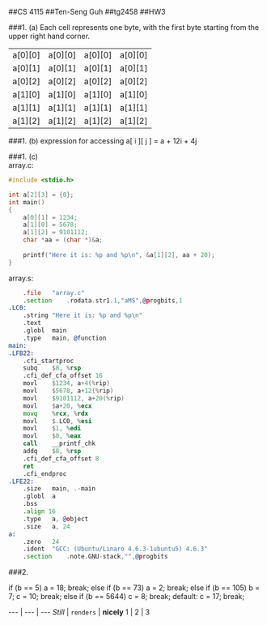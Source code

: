 ##CS 4115
##Ten-Seng Guh
##tg2458
##HW3


###1. (a) 
Each cell represents one byte, with the first byte starting from the upper right hand corner.

|         |            |   |  |
| ------------- |:-------------:| -----:|-----: | 
| a[0][0] | a[0][0] | a[0][0] | a[0][0]
| a[0][1] | a[0][1] | a[0][1] | a[0][1]
| a[0][2] | a[0][2] | a[0][2] | a[0][2]
| a[1][0] | a[1][0] | a[1][0] | a[1][0]
| a[1][1] | a[1][1] | a[1][1] | a[1][1]
| a[1][2] | a[1][2] | a[1][2] | a[1][2]

###1. (b)
expression for accessing a[ i ][ j ] = a + 12i + 4j

###1. (c)  
array.c:
```c
#include <stdio.h>

int a[2][3] = {0};
int main()
{
	a[0][1] = 1234;
	a[1][0] = 5678;
	a[1][2] = 9101112;
	char *aa = (char *)&a;
	
	printf("Here it is: %p and %p\n", &a[1][2], aa + 20);
}
```

array.s:
```asm
	.file	"array.c"
	.section	.rodata.str1.1,"aMS",@progbits,1
.LC0:
	.string	"Here it is: %p and %p\n"
	.text
	.globl	main
	.type	main, @function
main:
.LFB22:
	.cfi_startproc
	subq	$8, %rsp
	.cfi_def_cfa_offset 16
	movl	$1234, a+4(%rip)
	movl	$5678, a+12(%rip)
	movl	$9101112, a+20(%rip)
	movl	$a+20, %ecx
	movq	%rcx, %rdx
	movl	$.LC0, %esi
	movl	$1, %edi
	movl	$0, %eax
	call	__printf_chk
	addq	$8, %rsp
	.cfi_def_cfa_offset 8
	ret
	.cfi_endproc
.LFE22:
	.size	main, .-main
	.globl	a
	.bss
	.align 16
	.type	a, @object
	.size	a, 24
a:
	.zero	24
	.ident	"GCC: (Ubuntu/Linaro 4.6.3-1ubuntu5) 4.6.3"
	.section	.note.GNU-stack,"",@progbits
```


###2.


if (b == 5) a = 18; break;
else if (b == 73) a = 2; break;
else if (b == 105) b = 7; c = 10; break;
else if (b == 5644) c = 8; break;
default: c = 17; break;




--- | --- | ---
*Still* | `renders` | **nicely**
1 | 2 | 3
